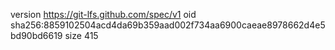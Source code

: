 version https://git-lfs.github.com/spec/v1
oid sha256:8859102504acd4da69b359aad002f734aa6900caeae8978662d4e5bd90bd6619
size 415
